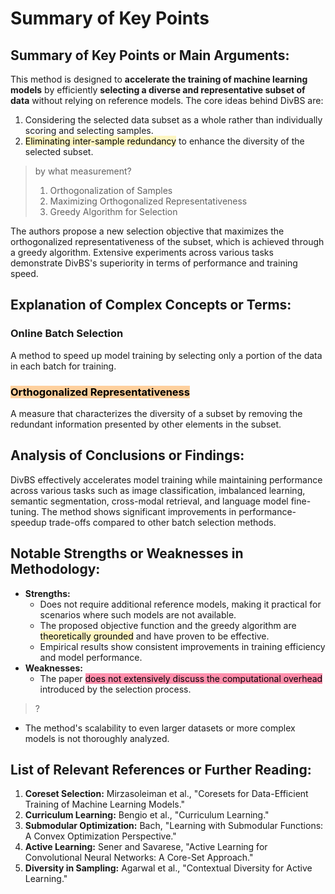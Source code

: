 # Summary of Key Points
## Summary of Key Points or Main Arguments:

This method is designed to **accelerate the training of machine learning models** by efficiently **selecting a diverse and representative subset of data** without relying on reference models. The core ideas behind DivBS are:
1. Considering the selected data subset as a whole rather than individually scoring and selecting samples.
2. <mark style="background: #FFF3A3A6;">Eliminating inter-sample redundancy</mark> to enhance the diversity of the selected subset.

> by what measurement?
> 1. Orthogonalization of Samples
> 2. Maximizing Orthogonalized Representativeness
> 3. Greedy Algorithm for Selection
> 

The authors propose a new selection objective that maximizes the orthogonalized representativeness of the subset, which is achieved through a greedy algorithm. Extensive experiments across various tasks demonstrate DivBS's superiority in terms of performance and training speed.

## Explanation of Complex Concepts or Terms:
### Online Batch Selection
A method to speed up model training by selecting only a portion of the data in each batch for training.

### <mark style="background: #FFB86CA6;"> Orthogonalized Representativeness</mark>
A measure that characterizes the diversity of a subset by removing the redundant information presented by other elements in the subset.

## Analysis of Conclusions or Findings:
DivBS effectively accelerates model training while maintaining performance across various tasks such as image classification, imbalanced learning, semantic segmentation, cross-modal retrieval, and language model fine-tuning. The method shows significant improvements in performance-speedup trade-offs compared to other batch selection methods.

## Notable Strengths or Weaknesses in Methodology:
- **Strengths:**
  - Does not require additional reference models, making it practical for scenarios where such models are not available.
  - The proposed objective function and the greedy algorithm are <mark style="background: #FFF3A3A6;">theoretically grounded</mark> and have proven to be effective.
  - Empirical results show consistent improvements in training efficiency and model performance.
- **Weaknesses:**
  - The paper <mark style="background: #FF5582A6;">does not extensively discuss the computational overhead</mark> introduced by the selection process.
> ?
  - The method's scalability to even larger datasets or more complex models is not thoroughly analyzed.

## List of Relevant References or Further Reading:
1. **Coreset Selection:** Mirzasoleiman et al., "Coresets for Data-Efficient Training of Machine Learning Models."
2. **Curriculum Learning:** Bengio et al., "Curriculum Learning."
3. **Submodular Optimization:** Bach, "Learning with Submodular Functions: A Convex Optimization Perspective."
4. **Active Learning:** Sener and Savarese, "Active Learning for Convolutional Neural Networks: A Core-Set Approach."
5. **Diversity in Sampling:** Agarwal et al., "Contextual Diversity for Active Learning."

